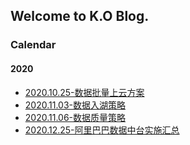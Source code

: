 ## Welcome to K.O Blog.

### Calendar

#### 2020

- [2020.10.25-数据批量上云方案](./2020.10/2020.10.25-数据批量上云方案.md)
- [2020.11.03-数据入湖策略](./2020.11/2020.11.03-数据入湖策略.md)
- [2020.11.06-数据质量策略](./2020.11/2020.11.06-数据质量策略.md)
- [2020.12.25-阿里巴巴数据中台实施汇总](2020.12/2020.12.25-阿里巴巴数据中台实施汇总.md)
